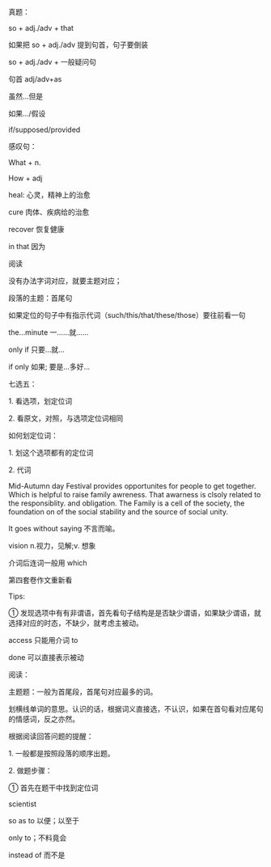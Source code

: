 真题：

so + adj./adv + that

如果把 so + adj./adv 提到句首，句子要倒装

so + adj./adv + 一般疑问句



句首 adj/adv+as 

虽然…但是  



 如果…/假设

if/supposed/provided



感叹句：

What + n.

How + adj



heal: 心灵，精神上的治愈

cure 肉体、疾病给的治愈

recover 恢复健康

in that 因为



阅读

没有办法字词对应，就要主题对应；

段落的主题：首尾句

如果定位的句子中有指示代词（such/this/that/these/those）要往前看一句

the…minute 一……就…… 

only if  只要…就…

if only 如果; 要是…多好…

七选五：

1\. 看选项，划定位词

2\. 看原文，对照，与选项定位词相同

如何划定位词：

1\. 划这个选项都有的定位词

2\. 代词

Mid-Autumn day Festival provides opportunites for people to get together. Which  is helpful to raise family awreness. That awarness is clsoly related to the responsiblity. and obligation. The Family is a cell of the society, the foundation on of the social stability and the source of social unity.

 It goes without saying 不言而喻。

vision n.视力，见解;v. 想象

介词后连词一般用 which

第四套卷作文重新看

Tips: 

① 发现选项中有有非谓语，首先看句子结构是是否缺少谓语，如果缺少谓语，就选择对应的时态，不缺少，就考虑主被动。

access 只能用介词 to

done 可以直接表示被动

阅读：

主题题：一般为首尾段，首尾句对应最多的词。

划横线单词的意思。认识的话，根据词义直接选，不认识，如果在首句看对应尾句的情感词，反之亦然。

根据阅读回答问题的提醒：

1\.  一般都是按照段落的顺序出题。

2\. 做题步骤：

① 首先在题干中找到定位词

scientist 

so as to 以便；以至于

only to；不料竟会

instead of 而不是